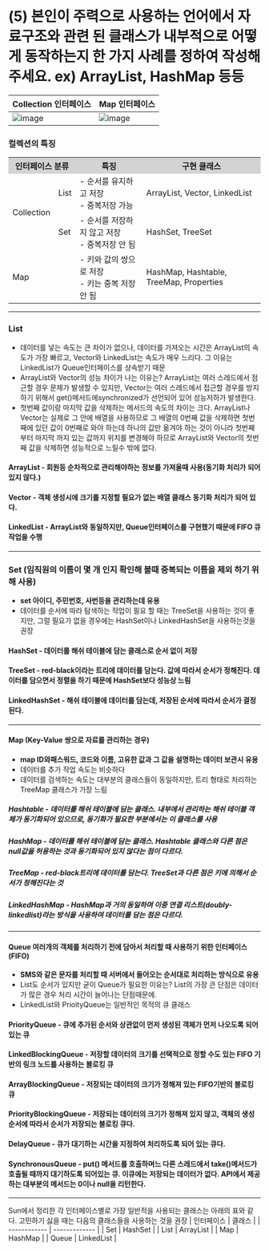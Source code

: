 
# (5) 본인이 주력으로 사용하는 언어에서 자료구조와 관련 된 클래스가 내부적으로 어떻게 동작하는지 한 가지 사례를 정하여 작성해주세요. ex) ArrayList, HashMap 등등
| Collection 인터페이스 | Map 인터페이스 |
| ------------ | ------------- |
| ![image](https://user-images.githubusercontent.com/97384342/193525345-cccedbd0-ff8a-4c71-ac54-5723a8e6b4e1.png) | ![image](https://user-images.githubusercontent.com/97384342/193525468-f7ca7b3e-9a60-4eee-ad73-18342e64283d.png)  |


### 컬렉션의 특징

<table style="width:100%">
		<tr style="background-color:lightgrey">
			<th colspan="2">인터페이스 분류</th>
			<th>특징</th>		
			<th>구현 클래스</th>
		</tr>
		<tr>
			<td rowspan="2">Collection</td>
			<td>List</td>
			<td>- 순서를 유지하고 저장<br>- 중복저장 가능</td>
			<td>ArrayList, Vector, LinkedList</td>
		</tr>
		<tr>
			<td>Set</td>
			<td>- 순서를 저장하지 않고 저장<br> - 중복저장 안 됨</td>
			<td>HashSet, TreeSet</td>		
		</tr>
		<tr>
			<td colspan="2">Map</td>
			<td>- 키와 값의 쌍으로 저장<br> - 키는 중복 저장 안 됨</td>
			<td>HashMap, Hashtable, TreeMap, Properties</td>		
		</tr>
	</table>
  
------
### List
- 데이터를 넣는 속도는 큰 차이가 없으나, 데이터를 가져오는 시간은 ArrayList의 속도가 가장 빠르고, Vector와 LinkedList는 속도가 매우 느리다. 그 이유는 LinkedList가 Queue인터페이스를 상속받기 때문
- ArrayList와 Vector의 성능 차이가 나는 이유는? ArrayList는 여러 스레드에서 점근할 경우 문제가 발생할 수 있지만, Vector는 여러 스레드에서 접근할 경우를 방지하기 위해서 get()메서드에synchronized가 선언되어 있어 성능저하가 발생한다.
- 첫번째 값이랑 마지막 값을 삭제하는 메서드의 속도의 차이는 크다. ArrayList나 Vector는 실제로 그 안에 배열을 사용하므로 그 배열의 0번째 값을 삭제하면 첫번째에 있던 값이 0번째로 와야 하는데 하나의 값만 옮겨야 하는 것이 아니라 첫번째부터 마지막 까지 있는 값까지 위치를 변경해야 하므로 ArrayList와 Vector의 첫번째 값을 삭제하면 성능적으로 느릴수 밖에 없다.
#### ArrayList - 회원등 순차적으로 관리해야하는 정보를 가져올때 사용(동기화 처리가 되어 있지 않다.)
#### Vector  - 객체 생성시에 크기를 지정할 필요가 없는 배열 클래스 동기화 처리가 되어 있다.
#### LinkedList  - ArrayList와 동일하지만, Queue인터페이스를 구현했기 때문에 FIFO 큐 작업을 수행
------
### Set (임직원의 이름이 몇 개 인지 확인해 볼때 중복되는 이름을 제외 하기 위해 사용)
- **set 아이디, 주민번호, 사번등을 관리하는데 유용**
- 데이터를 순서에 따라 탐색하는 작업이 필요 할 때는 TreeSet을 사용하는 것이 좋지만, 그럴 필요가 없을 경우에는 HashSet이나 LinkedHashSet을 사용하는것을 권장
#### HashSet - 데이터를 해쉬 테이블에 담는 클래스로 순서 없이 저장
#### TreeSet - red-black이라는 트리에 데이터를 담는다. 값에 따라서 순서가 정해진다. 데이터를 담으면서 정렬을 하기 때문에 HashSet보다 성능상 느림
#### LinkedHashSet - 해쉬 테이블에 데이터를 담는데, 저장된 순서에 따라서 순서가 결정된다.
------
#### Map (Key-Value 쌍으로 자료를 관리하는 경우)
- **map ID와패스워드, 코드와 이름, 고유한 값과 그 값을 설명하는 데이터 보관시 유용**
- 데이터를 추가 작업 속도는 비슷하다
- 데이터를 검색하는 속도는 대부분의 클래스들이 동일하지만, 트리 형태로 처리하는 TreeMap 클래스가 가장 느림
##### Hashtable - 데이터를 해쉬 테이블에 담는 클래스. 내부에서 관리하는 해쉬 테이블 객체가 동기화되어 있으므로, 동기화가 필요한 부분에서는 이 클래스를 사용
##### HashMap - 데이터를 해쉬 테이블에 담는 클래스. Hashtable 클래스와 다른 점은 null값을 허용하는 것과 동기화되어 있지 않다는 점이 다르다. 
##### TreeMap - red-black트리에 데이터를 담는다. TreeSet과 다른 점은 키에 의해서 순서가 정해진다는 것
##### LinkedHashMap - HashMap과 거의 동일하며 이중 연결 리스트(doubly-linkedlist)라는 방식을 사용하여 데이터를 담는 점은 다르다.
------
#### Queue 여러개의 객체를 처리하기 전에 담아서 처리할 때 사용하기 위한 인터페이스(FIFO)
- **SMS와 같은 문자를 처리할 때 서버에서 들어오는 순서대로 처리하는 방식으로 유용**
- List도 순서가 있지만 굳이 Queue가 필요한 이유는? List의 가장 큰 단점은 데이터가 많은 경우 처리 시간이 늘어나는 단점때문에.
- LinkedList와 PrioityQueue는 일반적인 목적의 큐 클래스
#### PriorityQueue - 큐에 추가된 순서와 상관없이 먼저 생성된 객체가 먼저 나오도록 되어 있는 큐
#### LinkedBlockingQueue - 저장할 데이터의 크기를 선택적으로 정할 수도 있는 FIFO 기반의 링크 노드를 사용하는 블로킹 큐
#### ArrayBlockingQueue - 저장되는 데이터의 크기가 정해져 있는 FIFO기반의 블로킹 큐
#### PriorityBlockingQueue - 저장되는 데이터의 크기가 정해져 있지 않고, 객체의 생성순서에 따라서 순서가 저장되는 블로킹 큐다.
#### DelayQueue - 큐가 대기하는 시간을 지정하여 처리하도록 되어 있는 큐다.
#### SynchronousQueue - put() 메서드를 호출하며느 다른 스레드에서 take()메서드가 호출될 때까지 대기하도록 되어있는 큐. 이큐에는 저장되는 데이터가 없다. API에서 제공하는 대부분의 메서드는 0이나 null을 리턴한다.
------
Sun에서 정리한 각 인터페이스별로 가장 일반적을 사용되는 클래스는 아래의 표와 같다. 고민하기 싫을 때는 다음의 클래스들을 사용하는 것을 권장
| 인터페이스 | 클래스 |
| ------------ | ------------- |
| Set | HashSet  |
| List | ArrayList  |
| Map | HashMap  |
| Queue | LinkedList  |
